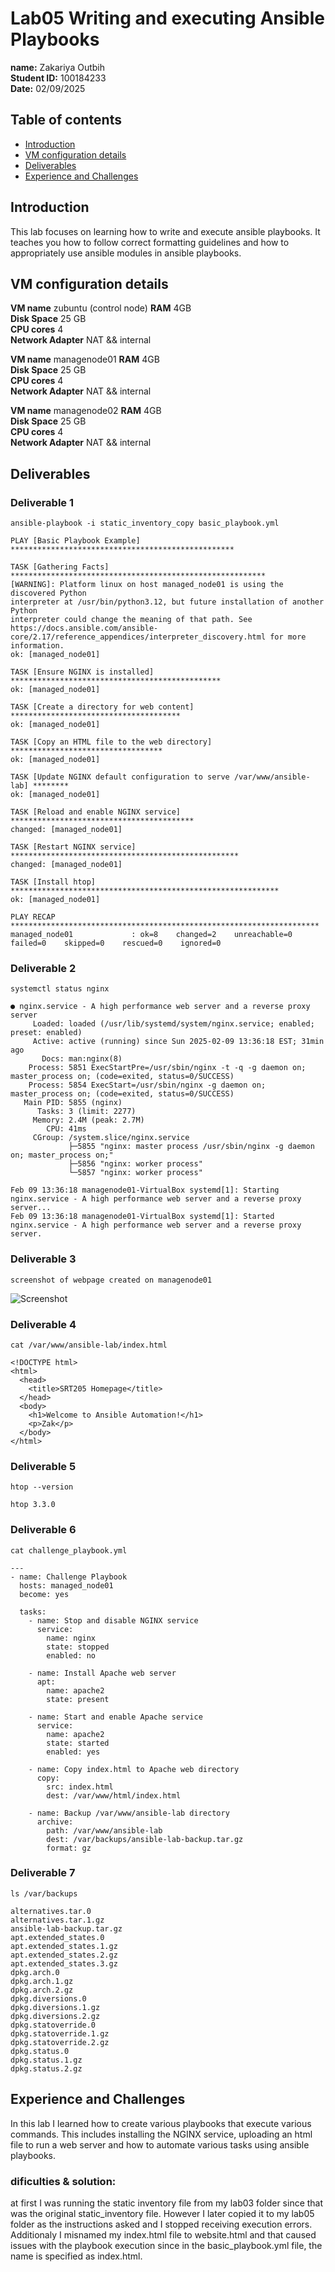 # Lab05 Writing and executing Ansible Playbooks
**name:** Zakariya Outbih   
**Student ID:** 100184233  
**Date:** 02/09/2025

## Table of contents
- [Introduction](##Introduction)  
- [VM configuration details](##VM-Configuration-Details)
- [Deliverables](##Deliverables)
- [Experience and Challenges](##Experience-and-Challenges)


## Introduction

This lab focuses on learning how to write and execute ansible playbooks. It teaches you how to follow correct formatting guidelines and how to appropriately use ansible modules in ansible playbooks.


## VM configuration details

**VM name** zubuntu (control node)
**RAM** 4GB   
**Disk Space** 25 GB   
**CPU cores** 4  
**Network Adapter** NAT && internal

**VM name** managenode01 
**RAM** 4GB   
**Disk Space** 25 GB   
**CPU cores** 4  
**Network Adapter** NAT && internal

**VM name** managenode02 
**RAM** 4GB   
**Disk Space** 25 GB   
**CPU cores** 4  
**Network Adapter** NAT && internal

## Deliverables

### Deliverable 1
``` ansible-playbook -i static_inventory_copy basic_playbook.yml ```

```
PLAY [Basic Playbook Example] **************************************************

TASK [Gathering Facts] *********************************************************
[WARNING]: Platform linux on host managed_node01 is using the discovered Python
interpreter at /usr/bin/python3.12, but future installation of another Python
interpreter could change the meaning of that path. See
https://docs.ansible.com/ansible-
core/2.17/reference_appendices/interpreter_discovery.html for more information.
ok: [managed_node01]

TASK [Ensure NGINX is installed] ***********************************************
ok: [managed_node01]

TASK [Create a directory for web content] **************************************
ok: [managed_node01]

TASK [Copy an HTML file to the web directory] **********************************
ok: [managed_node01]

TASK [Update NGINX default configuration to serve /var/www/ansible-lab] ********
ok: [managed_node01]

TASK [Reload and enable NGINX service] *****************************************
changed: [managed_node01]

TASK [Restart NGINX service] ***************************************************
changed: [managed_node01]

TASK [Install htop] ************************************************************
ok: [managed_node01]

PLAY RECAP *********************************************************************
managed_node01             : ok=8    changed=2    unreachable=0    failed=0    skipped=0    rescued=0    ignored=0  
```

### Deliverable 2

``` systemctl status nginx ```
```
● nginx.service - A high performance web server and a reverse proxy server
     Loaded: loaded (/usr/lib/systemd/system/nginx.service; enabled; preset: enabled)
     Active: active (running) since Sun 2025-02-09 13:36:18 EST; 31min ago
       Docs: man:nginx(8)
    Process: 5851 ExecStartPre=/usr/sbin/nginx -t -q -g daemon on; master_process on; (code=exited, status=0/SUCCESS)
    Process: 5854 ExecStart=/usr/sbin/nginx -g daemon on; master_process on; (code=exited, status=0/SUCCESS)
   Main PID: 5855 (nginx)
      Tasks: 3 (limit: 2277)
     Memory: 2.4M (peak: 2.7M)
        CPU: 41ms
     CGroup: /system.slice/nginx.service
             ├─5855 "nginx: master process /usr/sbin/nginx -g daemon on; master_process on;"
             ├─5856 "nginx: worker process"
             └─5857 "nginx: worker process"

Feb 09 13:36:18 managenode01-VirtualBox systemd[1]: Starting nginx.service - A high performance web server and a reverse proxy server...
Feb 09 13:36:18 managenode01-VirtualBox systemd[1]: Started nginx.service - A high performance web server and a reverse proxy server.
```
### Deliverable 3

``` screenshot of webpage created on managenode01 ```

![Screenshot](./webpage.png)

### Deliverable 4

``` cat /var/www/ansible-lab/index.html ```

``` 
<!DOCTYPE html>
<html>
  <head>
    <title>SRT205 Homepage</title>
  </head>
  <body>
    <h1>Welcome to Ansible Automation!</h1>
    <p>Zak</p>
  </body>
</html>
```


### Deliverable 5

``` htop --version ```

```
htop 3.3.0
```

### Deliverable 6

``` cat challenge_playbook.yml ```

```
---
- name: Challenge Playbook
  hosts: managed_node01
  become: yes

  tasks:
    - name: Stop and disable NGINX service
      service:
        name: nginx
        state: stopped
        enabled: no

    - name: Install Apache web server
      apt:
        name: apache2
        state: present

    - name: Start and enable Apache service
      service:
        name: apache2
        state: started
        enabled: yes

    - name: Copy index.html to Apache web directory
      copy:
        src: index.html
        dest: /var/www/html/index.html

    - name: Backup /var/www/ansible-lab directory
      archive:
        path: /var/www/ansible-lab
        dest: /var/backups/ansible-lab-backup.tar.gz
        format: gz
```

### Deliverable 7

``` ls /var/backups ```

```
alternatives.tar.0
alternatives.tar.1.gz
ansible-lab-backup.tar.gz
apt.extended_states.0
apt.extended_states.1.gz
apt.extended_states.2.gz
apt.extended_states.3.gz
dpkg.arch.0
dpkg.arch.1.gz
dpkg.arch.2.gz
dpkg.diversions.0
dpkg.diversions.1.gz
dpkg.diversions.2.gz
dpkg.statoverride.0
dpkg.statoverride.1.gz
dpkg.statoverride.2.gz
dpkg.status.0
dpkg.status.1.gz
dpkg.status.2.gz
```


## Experience and Challenges

In this lab I learned how to create various playbooks that execute various commands. This includes installing the NGINX service, uploading an html file to run a web server and how to automate various tasks using ansible playbooks. 

### dificulties & solution:

at first I was running the static inventory file from my lab03 folder since that was the original static_inventory file. However I later copied it to my lab05 folder as the instructions asked and I stopped receiving execution errors. Additionaly I misnamed my index.html file to website.html and that caused issues with the playbook execution since in the basic_playbook.yml file, the name is specified as index.html.